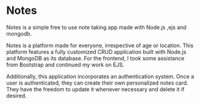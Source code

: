 # Notes
Notes is a simple free to use note taking app made with Node.js ,ejs and mongodb.


Notes is a platform made for everyone, irrespective of age or location. This platform features a fully customized CRUD application built with Node.js and MongoDB as its database. For the frontend, I took some assistance from Bootstrap and continued my work on EJS.

Additionally, this application incorporates an authentication system. Once a user is authenticated, they can create their own personalized notes card. They have the freedom to update it whenever necessary and delete it if desired.


